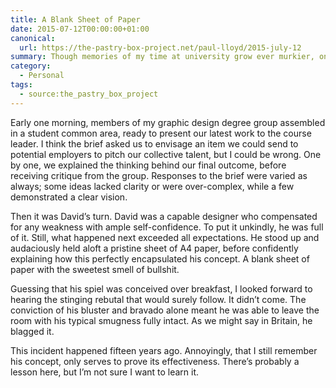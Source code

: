 ```yaml
---
title: A Blank Sheet of Paper
date: 2015-07-12T00:00:00+01:00
canonical:
  url: https://the-pastry-box-project.net/paul-lloyd/2015-july-12
summary: Though memories of my time at university grow ever murkier, one incident still stands out.
category:
  - Personal
tags:
  - source:the_pastry_box_project
---
```

Early one morning, members of my graphic design degree group assembled in a student common area, ready to present our latest work to the course leader. I think the brief asked us to envisage an item we could send to potential employers to pitch our collective talent, but I could be wrong. One by one, we explained the thinking behind our final outcome, before receiving critique from the group. Responses to the brief were varied as always; some ideas lacked clarity or were over-complex, while a few demonstrated a clear vision.

Then it was David’s turn. David was a capable designer who compensated for any weakness with ample self-confidence. To put it unkindly, he was full of it. Still, what happened next exceeded all expectations. He stood up and audaciously held aloft a pristine sheet of A4 paper, before confidently explaining how this perfectly encapsulated his concept. A blank sheet of paper with the sweetest smell of bullshit.

Guessing that his spiel was conceived over breakfast, I looked forward to hearing the stinging rebutal that would surely follow. It didn’t come. The conviction of his bluster and bravado alone meant he was able to leave the room with his typical smugness fully intact. As we might say in Britain, he blagged it.

This incident happened fifteen years ago. Annoyingly, that I still remember his concept, only serves to prove its effectiveness. There’s probably a lesson here, but I’m not sure I want to learn it.
